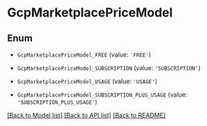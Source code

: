 # GcpMarketplacePriceModel


## Enum

* `GcpMarketplacePriceModel_FREE` (value: `'FREE'`)

* `GcpMarketplacePriceModel_SUBSCRIPTION` (value: `'SUBSCRIPTION'`)

* `GcpMarketplacePriceModel_USAGE` (value: `'USAGE'`)

* `GcpMarketplacePriceModel_SUBSCRIPTION_PLUS_USAGE` (value: `'SUBSCRIPTION_PLUS_USAGE'`)

[[Back to Model list]](../README.md#documentation-for-models) [[Back to API list]](../README.md#documentation-for-api-endpoints) [[Back to README]](../README.md)


